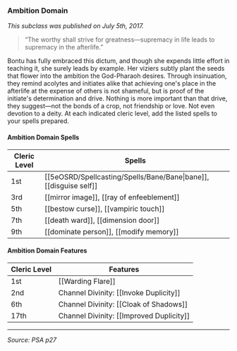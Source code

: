 ### Ambition Domain
*This subclass was published on July 5th, 2017.*

> “The worthy shall strive for greatness—supremacy in life leads to supremacy in the afterlife.”

Bontu has fully embraced this dictum, and though she expends little effort in teaching it, she surely leads by example. Her viziers subtly plant the seeds that flower into the ambition the God-Pharaoh desires. Through insinuation, they remind acolytes and initiates alike that achieving one's place in the afterlife at the expense of others is not shameful, but is proof of the initiate's determination and drive. Nothing is more important than that drive, they suggest—not the bonds of a crop, not friendship or love. Not even devotion to a deity.
At each indicated cleric level, add the listed spells to your spells prepared.

#### Ambition Domain Spells

| Cleric Level | Spells                                                            |
| ------------ | ----------------------------------------------------------------- |
| 1st          | [[5eOSRD/Spellcasting/Spells/Bane/Bane\|bane]], [[disguise self]] | 
| 3rd          | [[mirror image]], [[ray of enfeeblement]]                         |
| 5th          | [[bestow curse]], [[vampiric touch]]                              |
| 7th          | [[death ward]], [[dimension door]]                                |
| 9th          | [[dominate person]], [[modify memory]]                            |

#### Ambition Domain Features

| Cleric Level | Features                                 |
| ------------ | ---------------------------------------- |
| 1st          | [[Warding Flare]]                        |
| 2nd          | Channel Divinity: [[Invoke Duplicity]]   |
| 6th          | Channel Divinity: [[Cloak of Shadows]]   |
| 17th         | Channel Divinity: [[Improved Duplicity]] |

---

*Source: PSA p27*